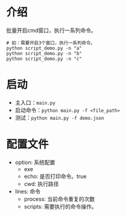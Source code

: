# 介绍
批量开启cmd窗口，执行一系列命令。
```shell
# 如：需要开启3个窗口，执行一系列命令。
python script_demo.py -n "a"
python script_demo.py -n "b"
python script_demo.py -n "c"
```

# 启动
* 主入口：`main.py`
* 启动命令：`python main.py -f <file_path>`
* 测试：`python main.py -f demo.json`

# 配置文件
* option: 系统配置
  * exe
  * echo: 是否打印命令。true
  * cwd: 执行路径
* lines: 命令
  * process: 当前命令重复的次数
  * scripts: 需要执行的命令操作。